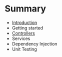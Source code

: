 # Summary

* [Introduction](README.md)
* Getting started
* [Controllers](controllers.md)
* Services
* Dependency Injection
* Unit Testing

